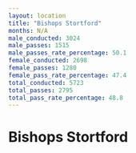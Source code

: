 ```yaml
---
layout: location
title: "Bishops Stortford"
months: N/A
male_conducted: 3024
male_passes: 1515
male_passes_rate_percentage: 50.1
female_conducted: 2698
female_passes: 1280
female_pass_rate_percentage: 47.4
total_conducted: 5723
total_passes: 2795
total_pass_rate_percentage: 48.8
---
```


# Bishops Stortford
